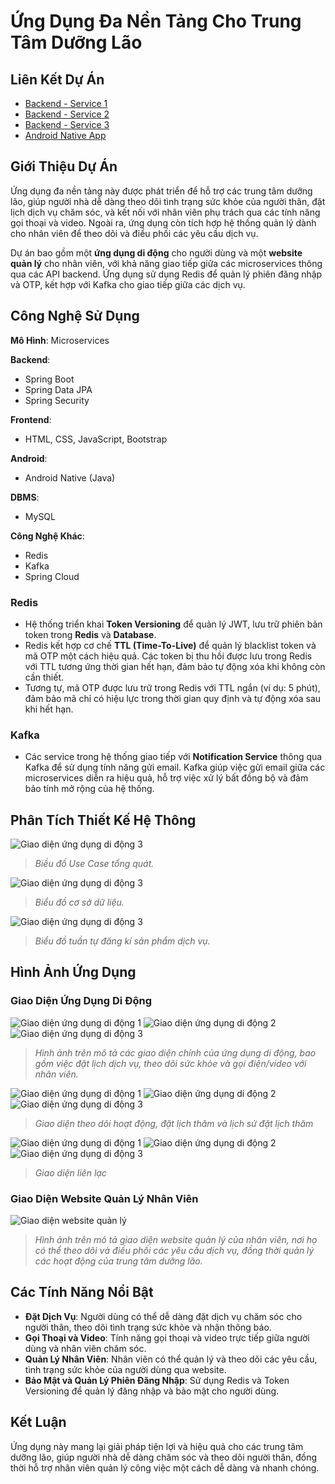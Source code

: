 # Ứng Dụng Đa Nền Tảng Cho Trung Tâm Dưỡng Lão

## Liên Kết Dự Án

- [Backend - Service 1](http://link-to-backend-service-1)
- [Backend - Service 2](http://link-to-backend-service-2)
- [Backend - Service 3](http://link-to-backend-service-3)
- [Android Native App](http://link-to-android-native-app)

## Giới Thiệu Dự Án

Ứng dụng đa nền tảng này được phát triển để hỗ trợ các trung tâm dưỡng lão, giúp người nhà dễ dàng theo dõi tình trạng sức khỏe của người thân, đặt lịch dịch vụ chăm sóc, và kết nối với nhân viên phụ trách qua các tính năng gọi thoại và video. Ngoài ra, ứng dụng còn tích hợp hệ thống quản lý dành cho nhân viên để theo dõi và điều phối các yêu cầu dịch vụ.

Dự án bao gồm một **ứng dụng di động** cho người dùng và một **website quản lý** cho nhân viên, với khả năng giao tiếp giữa các microservices thông qua các API backend. Ứng dụng sử dụng Redis để quản lý phiên đăng nhập và OTP, kết hợp với Kafka cho giao tiếp giữa các dịch vụ.

## Công Nghệ Sử Dụng

**Mô Hình**: Microservices

**Backend**: 
- Spring Boot
- Spring Data JPA
- Spring Security

**Frontend**: 
- HTML, CSS, JavaScript, Bootstrap

**Android**: 
- Android Native (Java)

**DBMS**: 
- MySQL

**Công Nghệ Khác**: 
- Redis
- Kafka
- Spring Cloud

### **Redis**

- Hệ thống triển khai **Token Versioning** để quản lý JWT, lưu trữ phiên bản token trong **Redis** và **Database**.  
- Redis kết hợp cơ chế **TTL (Time-To-Live)** để quản lý blacklist token và mã OTP một cách hiệu quả. Các token bị thu hồi được lưu trong Redis với TTL tương ứng thời gian hết hạn, đảm bảo tự động xóa khi không còn cần thiết.  
- Tương tự, mã OTP được lưu trữ trong Redis với TTL ngắn (ví dụ: 5 phút), đảm bảo mã chỉ có hiệu lực trong thời gian quy định và tự động xóa sau khi hết hạn.

### **Kafka**

- Các service trong hệ thống giao tiếp với **Notification Service** thông qua Kafka để sử dụng tính năng gửi email. Kafka giúp việc gửi email giữa các microservices diễn ra hiệu quả, hỗ trợ việc xử lý bất đồng bộ và đảm bảo tính mở rộng của hệ thống.


## Phân Tích Thiết Kế Hệ Thông
![Giao diện ứng dụng di động 3](https://github.com/QuangDuong-BN/save-image-for-repo/blob/main/nursinghome/usecase.png)
> *Biều đồ Use Case tổng quát.*

![Giao diện ứng dụng di động 3](https://github.com/QuangDuong-BN/save-image-for-repo/blob/main/nursinghome/database.png)
> *Biểu đồ cơ sở dữ liệu.*

![Giao diện ứng dụng di động 3](https://github.com/QuangDuong-BN/save-image-for-repo/blob/main/nursinghome/tuantu1.png)
> *Biểu đồ tuần tự đăng kí sản phẩm dịch vụ.*
## Hình Ảnh Ứng Dụng

### Giao Diện Ứng Dụng Di Động

![Giao diện ứng dụng di động 1](https://github.com/QuangDuong-BN/save-image-for-repo/blob/main/nursinghome/image1.png)
![Giao diện ứng dụng di động 2](https://github.com/QuangDuong-BN/save-image-for-repo/blob/main/nursinghome/image2.png)
![Giao diện ứng dụng di động 3](https://github.com/QuangDuong-BN/save-image-for-repo/blob/main/nursinghome/image3.png)


> *Hình ảnh trên mô tả các giao diện chính của ứng dụng di động, bao gồm việc đặt lịch dịch vụ, theo dõi sức khỏe và gọi điện/video với nhân viên.*

![Giao diện ứng dụng di động 1](https://github.com/QuangDuong-BN/save-image-for-repo/blob/main/nursinghome/image5.png)
![Giao diện ứng dụng di động 2](https://github.com/QuangDuong-BN/save-image-for-repo/blob/main/nursinghome/image6.png)
![Giao diện ứng dụng di động 3](https://github.com/QuangDuong-BN/save-image-for-repo/blob/main/nursinghome/image7.png)


> *Giao diện theo dõi hoạt động, đặt lịch thăm và lịch sử đặt lịch thăm*

![Giao diện ứng dụng di động 1](https://github.com/QuangDuong-BN/save-image-for-repo/blob/main/nursinghome/image8.png)
![Giao diện ứng dụng di động 2](https://github.com/QuangDuong-BN/save-image-for-repo/blob/main/nursinghome/image9.png)
![Giao diện ứng dụng di động 3](https://github.com/QuangDuong-BN/save-image-for-repo/blob/main/nursinghome/image10.png)


> *Giao diện liên lạc*

### Giao Diện Website Quản Lý Nhân Viên

![Giao diện website quản lý](https://github.com/QuangDuong-BN/save-image-for-repo/blob/main/nursinghome/image4.png)

> *Hình ảnh trên mô tả giao diện website quản lý của nhân viên, nơi họ có thể theo dõi và điều phối các yêu cầu dịch vụ, đồng thời quản lý các hoạt động của trung tâm dưỡng lão.*

## Các Tính Năng Nổi Bật

- **Đặt Dịch Vụ**: Người dùng có thể dễ dàng đặt dịch vụ chăm sóc cho người thân, theo dõi tình trạng sức khỏe và nhận thông báo.
- **Gọi Thoại và Video**: Tính năng gọi thoại và video trực tiếp giữa người dùng và nhân viên chăm sóc.
- **Quản Lý Nhân Viên**: Nhân viên có thể quản lý và theo dõi các yêu cầu, tình trạng sức khỏe của người dùng qua website.
- **Bảo Mật và Quản Lý Phiên Đăng Nhập**: Sử dụng Redis và Token Versioning để quản lý đăng nhập và bảo mật cho người dùng.

## Kết Luận

Ứng dụng này mang lại giải pháp tiện lợi và hiệu quả cho các trung tâm dưỡng lão, giúp người nhà dễ dàng chăm sóc và theo dõi người thân, đồng thời hỗ trợ nhân viên quản lý công việc một cách dễ dàng và nhanh chóng.

